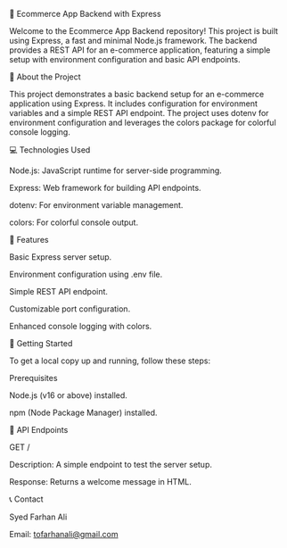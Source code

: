 🛒 Ecommerce App Backend with Express

Welcome to the Ecommerce App Backend repository! This project is built using Express, a fast and minimal Node.js framework. The backend provides a REST API for an e-commerce application, featuring a simple setup with environment configuration and basic API endpoints.

📝 About the Project

This project demonstrates a basic backend setup for an e-commerce application using Express. It includes configuration for environment variables and a simple REST API endpoint. The project uses dotenv for environment configuration and leverages the colors package for colorful console logging.

💻 Technologies Used

Node.js: JavaScript runtime for server-side programming.

Express: Web framework for building API endpoints.

dotenv: For environment variable management.

colors: For colorful console output.

🌟 Features

Basic Express server setup.

Environment configuration using .env file.

Simple REST API endpoint.

Customizable port configuration.

Enhanced console logging with colors.

🚀 Getting Started

To get a local copy up and running, follow these steps:

Prerequisites

Node.js (v16 or above) installed.

npm (Node Package Manager) installed.

📖 API Endpoints

GET /

Description: A simple endpoint to test the server setup.

Response: Returns a welcome message in HTML.

📞 Contact

Syed Farhan Ali

Email: tofarhanali@gmail.com
